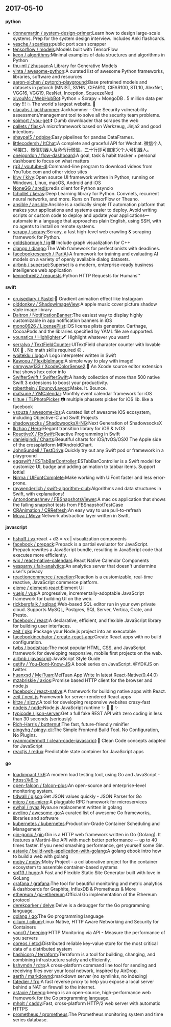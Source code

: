 ## 2017-05-10

#### python
* [donnemartin / system-design-primer](https://github.com/donnemartin/system-design-primer):Learn how to design large-scale systems. Prep for the system design interview. Includes Anki flashcards.
* [vesche / scanless](https://github.com/vesche/scanless):public port scan scrapper
* [tensorflow / models](https://github.com/tensorflow/models):Models built with TensorFlow
* [keon / algorithms](https://github.com/keon/algorithms):Minimal examples of data structures and algorithms in Python
* [thu-ml / zhusuan](https://github.com/thu-ml/zhusuan):A Library for Generative Models
* [vinta / awesome-python](https://github.com/vinta/awesome-python):A curated list of awesome Python frameworks, libraries, software and resources
* [aaron-xichen / pytorch-playground](https://github.com/aaron-xichen/pytorch-playground):Base pretrained models and datasets in pytorch (MNIST, SVHN, CIFAR10, CIFAR100, STL10, AlexNet, VGG16, VGG19, ResNet, Inception, SqueezeNet)
* [xiyouMc / WebHubBot](https://github.com/xiyouMc/WebHubBot):Python + Scrapy + MongoDB . 5 million data per day !!! 💥 The world's largest website. 🔞
* [olacabs / jackhammer](https://github.com/olacabs/jackhammer):Jackhammer - One Security vulnerability assessment/management tool to solve all the security team problems.
* [soimort / you-get](https://github.com/soimort/you-get):⏬ Dumb downloader that scrapes the web
* [pallets / flask](https://github.com/pallets/flask):A microframework based on Werkzeug, Jinja2 and good intentions
* [shaypal5 / pdpipe](https://github.com/shaypal5/pdpipe):Easy pipelines for pandas DataFrames.
* [littlecodersh / ItChat](https://github.com/littlecodersh/ItChat):A complete and graceful API for Wechat. 微信个人号接口、微信机器人及命令行微信，三十行即可自定义个人号机器人。
* [onejgordon / flow-dashboard](https://github.com/onejgordon/flow-dashboard):A goal, task & habit tracker + personal dashboard to focus on what matters
* [rg3 / youtube-dl](https://github.com/rg3/youtube-dl):Command-line program to download videos from YouTube.com and other video sites
* [kivy / kivy](https://github.com/kivy/kivy):Open source UI framework written in Python, running on Windows, Linux, macOS, Android and iOS
* [NoneGG / aredis](https://github.com/NoneGG/aredis):redis client for Python asyncio
* [fchollet / keras](https://github.com/fchollet/keras):Deep Learning library for Python. Convnets, recurrent neural networks, and more. Runs on TensorFlow or Theano.
* [ansible / ansible](https://github.com/ansible/ansible):Ansible is a radically simple IT automation platform that makes your applications and systems easier to deploy. Avoid writing scripts or custom code to deploy and update your applications— automate in a language that approaches plain English, using SSH, with no agents to install on remote systems.
* [scrapy / scrapy](https://github.com/scrapy/scrapy):Scrapy, a fast high-level web crawling & scraping framework for Python.
* [goldsborough / ig](https://github.com/goldsborough/ig):🎆 Include graph visualization for C++
* [django / django](https://github.com/django/django):The Web framework for perfectionists with deadlines.
* [facebookresearch / ParlAI](https://github.com/facebookresearch/ParlAI):A framework for training and evaluating AI models on a variety of openly available dialog datasets.
* [airbnb / superset](https://github.com/airbnb/superset):Superset is a modern, enterprise-ready business intelligence web application
* [kennethreitz / requests](https://github.com/kennethreitz/requests):Python HTTP Requests for Humans™

#### swift
* [cruisediary / Pastel](https://github.com/cruisediary/Pastel):🎨 Gradient animation effect like Instagram
* [olddonkey / ShadowImageView](https://github.com/olddonkey/ShadowImageView):A apple music cover picture shadow style image library
* [Daltron / NotificationBanner](https://github.com/Daltron/NotificationBanner):The easiest way to display highly customizable in app notification banners in iOS
* [mono0926 / LicensePlist](https://github.com/mono0926/LicensePlist):iOS license plists generator. Carthage, CocoaPods and the libraries specified by YAML file are supported.
* [younatics / Highlighter](https://github.com/younatics/Highlighter):🖍 Highlight whatever you want!
* [serralvo / TextFieldCounter](https://github.com/serralvo/TextFieldCounter):UITextField character counter with lovable UX 💖 . No math skills required 🙃 .
* [wojteklu / logo](https://github.com/wojteklu/logo):A Logo interpreter written in Swift
* [Kawoou / FlexibleImage](https://github.com/Kawoou/FlexibleImage):A simple way to play with image!
* [onmyway133 / XcodeColorSense2](https://github.com/onmyway133/XcodeColorSense2):🍉 An Xcode source editor extension that shows hex color info
* [SwifterSwift / SwifterSwift](https://github.com/SwifterSwift/SwifterSwift):A handy collection of more than 500 native Swift 3 extensions to boost your productivity.
* [roberthein / BouncyLayout](https://github.com/roberthein/BouncyLayout):Make. It. Bounce.
* [matsune / YMCalendar](https://github.com/matsune/YMCalendar):Monthly event calendar framework for iOS
* [tilltue / TLPhotoPicker](https://github.com/tilltue/TLPhotoPicker):📷 multiple phassets picker for iOS lib. like a facebook
* [vsouza / awesome-ios](https://github.com/vsouza/awesome-ios):A curated list of awesome iOS ecosystem, including Objective-C and Swift Projects
* [shadowsocks / ShadowsocksX-NG](https://github.com/shadowsocks/ShadowsocksX-NG):Next Generation of ShadowsocksX
* [lkzhao / Hero](https://github.com/lkzhao/Hero):Elegant transition library for iOS & tvOS
* [ReactiveX / RxSwift](https://github.com/ReactiveX/RxSwift):Reactive Programming in Swift
* [danielgindi / Charts](https://github.com/danielgindi/Charts):Beautiful charts for iOS/tvOS/OSX! The Apple side of the crossplatform MPAndroidChart.
* [JohnSundell / TestDrive](https://github.com/JohnSundell/TestDrive):Quickly try out any Swift pod or framework in a playground
* [eggswift / ESTabBarController](https://github.com/eggswift/ESTabBarController):ESTabBarController is a Swift model for customize UI, badge and adding animation to tabbar items. Support lottie!
* [Nirma / UIFontComplete](https://github.com/Nirma/UIFontComplete):Make working with UIFont faster and less error-prone.
* [raywenderlich / swift-algorithm-club](https://github.com/raywenderlich/swift-algorithm-club):Algorithms and data structures in Swift, with explanations!
* [Antondomashnev / FBSnapshotsViewer](https://github.com/Antondomashnev/FBSnapshotsViewer):A mac os application that shows the failing snapshot tests from FBSnapshotTestCase
* [CRAnimation / CRRefresh](https://github.com/CRAnimation/CRRefresh):An easy way to use pull-to-refresh
* [Moya / Moya](https://github.com/Moya/Moya):Network abstraction layer written in Swift.

#### javascript
* [hshoff / vx](https://github.com/hshoff/vx):react + d3 = vx | visualization components
* [facebook / prepack](https://github.com/facebook/prepack):Prepack is a partial evaluator for JavaScript. Prepack rewrites a JavaScript bundle, resulting in JavaScript code that executes more efficiently.
* [wix / react-native-calendars](https://github.com/wix/react-native-calendars):React Native Calendar Components
* [vesparny / fair-analytics](https://github.com/vesparny/fair-analytics):An analytics server that doesn't undermine user's privacy
* [reactioncommerce / reaction](https://github.com/reactioncommerce/reaction):Reaction is a customizable, real-time reactive, JavaScript commerce platform.
* [eleme / element-react](https://github.com/eleme/element-react):Element UI
* [vuejs / vue](https://github.com/vuejs/vue):A progressive, incrementally-adoptable JavaScript framework for building UI on the web.
* [rickbergfalk / sqlpad](https://github.com/rickbergfalk/sqlpad):Web-based SQL editor run in your own private cloud. Supports MySQL, Postgres, SQL Server, Vertica, Crate, and Presto.
* [facebook / react](https://github.com/facebook/react):A declarative, efficient, and flexible JavaScript library for building user interfaces.
* [zeit / pkg](https://github.com/zeit/pkg):Package your Node.js project into an executable
* [facebookincubator / create-react-app](https://github.com/facebookincubator/create-react-app):Create React apps with no build configuration.
* [twbs / bootstrap](https://github.com/twbs/bootstrap):The most popular HTML, CSS, and JavaScript framework for developing responsive, mobile first projects on the web.
* [airbnb / javascript](https://github.com/airbnb/javascript):JavaScript Style Guide
* [getify / You-Dont-Know-JS](https://github.com/getify/You-Dont-Know-JS):A book series on JavaScript. @YDKJS on twitter.
* [huanxsd / MeiTuan](https://github.com/huanxsd/MeiTuan):MeiTuan App Write In latest React-Native(0.44.0)
* [mzabriskie / axios](https://github.com/mzabriskie/axios):Promise based HTTP client for the browser and node.js
* [facebook / react-native](https://github.com/facebook/react-native):A framework for building native apps with React.
* [zeit / next.js](https://github.com/zeit/next.js):Framework for server-rendered React apps
* [kitze / sizzy](https://github.com/kitze/sizzy):A tool for developing responsive websites crazy-fast
* [nodejs / node](https://github.com/nodejs/node):Node.js JavaScript runtime ✨ 🐢 🚀 ✨
* [typicode / json-server](https://github.com/typicode/json-server):Get a full fake REST API with zero coding in less than 30 seconds (seriously)
* [Rich-Harris / butternut](https://github.com/Rich-Harris/butternut):The fast, future-friendly minifier
* [pingyhq / pingy-cli](https://github.com/pingyhq/pingy-cli):The Simple Frontend Build Tool. No Configuration, No Plugins.
* [ryanmcdermott / clean-code-javascript](https://github.com/ryanmcdermott/clean-code-javascript):🛁 Clean Code concepts adapted for JavaScript
* [reactjs / redux](https://github.com/reactjs/redux):Predictable state container for JavaScript apps

#### go
* [loadimpact / k6](https://github.com/loadimpact/k6):A modern load testing tool, using Go and JavaScript - https://k6.io
* [open-falcon / falcon-plus](https://github.com/open-falcon/falcon-plus):An open-source and enterprise-level monitoring system.
* [tidwall / gjson](https://github.com/tidwall/gjson):Get JSON values quickly - JSON Parser for Go
* [micro / go-micro](https://github.com/micro/go-micro):A pluggable RPC framework for microservices
* [ewhal / nyaa](https://github.com/ewhal/nyaa):Nyaa.se replacement written in golang
* [avelino / awesome-go](https://github.com/avelino/awesome-go):A curated list of awesome Go frameworks, libraries and software
* [kubernetes / kubernetes](https://github.com/kubernetes/kubernetes):Production-Grade Container Scheduling and Management
* [gin-gonic / gin](https://github.com/gin-gonic/gin):Gin is a HTTP web framework written in Go (Golang). It features a Martini-like API with much better performance -- up to 40 times faster. If you need smashing performance, get yourself some Gin.
* [astaxie / build-web-application-with-golang](https://github.com/astaxie/build-web-application-with-golang):A golang ebook intro how to build a web with golang
* [moby / moby](https://github.com/moby/moby):Moby Project - a collaborative project for the container ecosystem to assemble container-based systems
* [spf13 / hugo](https://github.com/spf13/hugo):A Fast and Flexible Static Site Generator built with love in GoLang
* [grafana / grafana](https://github.com/grafana/grafana):The tool for beautiful monitoring and metric analytics & dashboards for Graphite, InfluxDB & Prometheus & More
* [ethereum / go-ethereum](https://github.com/ethereum/go-ethereum):Official Go implementation of the Ethereum protocol
* [derekparker / delve](https://github.com/derekparker/delve):Delve is a debugger for the Go programming language.
* [golang / go](https://github.com/golang/go):The Go programming language
* [cilium / cilium](https://github.com/cilium/cilium):Linux Native, HTTP Aware Networking and Security for Containers
* [yanc0 / beeping](https://github.com/yanc0/beeping):HTTP Monitoring via API - Measure the performance of you servers
* [coreos / etcd](https://github.com/coreos/etcd):Distributed reliable key-value store for the most critical data of a distributed system
* [hashicorp / terraform](https://github.com/hashicorp/terraform):Terraform is a tool for building, changing, and combining infrastructure safely and efficiently.
* [kshvmdn / rdrp](https://github.com/kshvmdn/rdrp):A cross-platform command line tool for sending and receiving files over your local network, inspired by AirDrop.
* [aerth / markdownd](https://github.com/aerth/markdownd):markdown server (no symlinks, no indexing)
* [fatedier / frp](https://github.com/fatedier/frp):A fast reverse proxy to help you expose a local server behind a NAT or firewall to the internet.
* [astaxie / beego](https://github.com/astaxie/beego):beego is an open-source, high-performance web framework for the Go programming language.
* [mholt / caddy](https://github.com/mholt/caddy):Fast, cross-platform HTTP/2 web server with automatic HTTPS
* [prometheus / prometheus](https://github.com/prometheus/prometheus):The Prometheus monitoring system and time series database.
